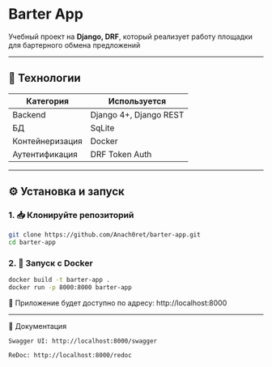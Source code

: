 # Barter App

Учебный проект на **Django, DRF**, который реализует работу
площадки для бартерного обмена предложений

---

## 🚀 Технологии

| Категория       | Используется                         |
|-----------------|--------------------------------------|
| Backend         | Django 4+, Django REST               |
| БД              | SqLite                               |
| Контейнеризация | Docker                               |
| Аутентификация  | DRF Token Auth                       |


---

## ⚙️ Установка и запуск

### 1. 📥 Клонируйте репозиторий
```bash
git clone https://github.com/Anach0ret/barter-app.git
cd barter-app
```

### 2. 🐳 Запуск с Docker 
```bash
docker build -t barter-app .
docker run -p 8000:8000 barter-app
```
📌 Приложение будет доступно по адресу: http://localhost:8000

---
📖 Документация

    Swagger UI: http://localhost:8000/swagger

    ReDoc: http://localhost:8000/redoc
